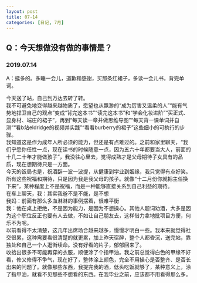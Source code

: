```yaml
---
layout: post
title: 07-14
categories: [日记, 7月]
---
```

## Q：今天想做没有做的事情是？  

### 2019.07.14  
A：挺多的。多睡一会儿，道歉和感谢，买那条红裙子，多读一会儿书，背完单词。  

今天送了站，自己到万达去转了转。  
我不可避免地变得越来越物质了，愿望也从飘渺的“成为厉害又温柔的人”“能有气势地捍卫自己的观点”变成“背完这本书”“读完这本书”和“学会化妆进阶”“买正式、显身材、端庄的裙子”，再到“每天读一章并做思维导图”“每天背一课单词并自测”“看b站eldridge的视频并实践”“看看burberry的裙子”这些细小的可执行的步骤。  
我知道这是作为成年人所必须的能力，但还是有点难过的。之前和家里聊天，“我们宁愿你任性一点，现在读书的时候随意一点，因为五六十年都要当大人，前面的十几二十年才能做孩子”，我没往心里去，觉得成熟才是父母期待子女具有的品质，现在想期待只是一方面。  
今天的饭局也是，祝酒辞一波一波提，从健康到学业到姻缘，我只觉得有点好笑。所有这些祝福和期待，只是因为我是我父母的孩子。就像“十二月份你就把主任换下来”，某种程度上不是祝福，而是一种能够直接关系到自己利益的期待。  
在车上聊天，我：其实我爸不是不能，是不想  
我妈：前面有那么多血淋淋的事例摆着，很难平衡  
我：他在桌上拒绝，不是因为能力，是因为不想操心。其他人题词劝酒，大多是因为这个职位反正也要有人去做，不如让自己朋友去，这样借力拿地批项目方便，何乐不为呢。  
以前看得不太清楚，这几年出席场合越来越多，慢慢才明白一些。我本来就觉得社交很累，这种需要看很清楚的就更累，加上昨天宿醉，整个人都昏沉，送完站，靠独处和自己一个人逛街续命。没有好看的片子，郁郁回来了。  
收拾出很多不可能再穿的衣服，顺便涂了个指甲油。我之前总觉得白色的甲缘不好看，修又修得不争气，现在好了，整体涂上颜色，完全不用操心是否整齐、是否长出来的问题了。就像那些东西，我提完我的酒，低头吃饭就够了，某种意义上，涂了指甲油，就看不见那些不想看的东西。在我毕业之前，应该都不用看得那么多。  
